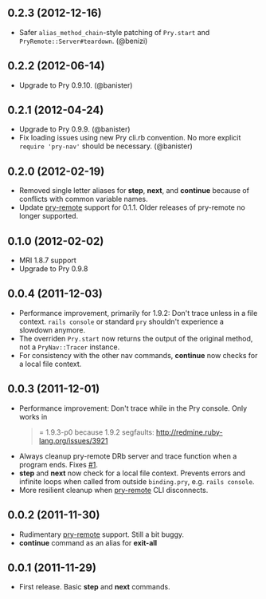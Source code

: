 ## 0.2.3 (2012-12-16)

* Safer `alias_method_chain`-style patching of `Pry.start` and
  `PryRemote::Server#teardown`. (@benizi)

## 0.2.2 (2012-06-14)

* Upgrade to Pry 0.9.10. (@banister)

## 0.2.1 (2012-04-24)

* Upgrade to Pry 0.9.9. (@banister)
* Fix loading issues using new Pry cli.rb convention. No more explicit
  `require 'pry-nav'` should be necessary. (@banister)

## 0.2.0 (2012-02-19)

* Removed single letter aliases for **step**, **next**, and **continue** because
  of conflicts with common variable names.
* Update [pry-remote][pry-remote] support for 0.1.1. Older releases of
  pry-remote no longer supported.


## 0.1.0 (2012-02-02)

* MRI 1.8.7 support
* Upgrade to Pry 0.9.8


## 0.0.4 (2011-12-03)

* Performance improvement, primarily for 1.9.2: Don't trace unless in a file
  context. `rails console` or standard `pry` shouldn't experience a slowdown
  anymore.
* The overriden `Pry.start` now returns the output of the original method, not a
  `PryNav::Tracer` instance.
* For consistency with the other nav commands, **continue** now checks for a
  local file context.


## 0.0.3 (2011-12-01)

* Performance improvement: Don't trace while in the Pry console. Only works in
  >= 1.9.3-p0 because 1.9.2 segfaults: http://redmine.ruby-lang.org/issues/3921
* Always cleanup pry-remote DRb server and trace function when a program
  ends. Fixes [#1](https://github.com/nixme/pry-nav/issues/1).
* **step** and **next** now check for a local file context. Prevents errors and
  infinite loops when called from outside `binding.pry`, e.g. `rails console`.
* More resilient cleanup when [pry-remote][pry-remote] CLI disconnects.


## 0.0.2 (2011-11-30)

* Rudimentary [pry-remote][pry-remote] support. Still a bit buggy.
* **continue** command as an alias for **exit-all**


## 0.0.1 (2011-11-29)

* First release. Basic **step** and **next** commands.


[pry-remote]:  https://github.com/Mon-Ouie/pry-remote
